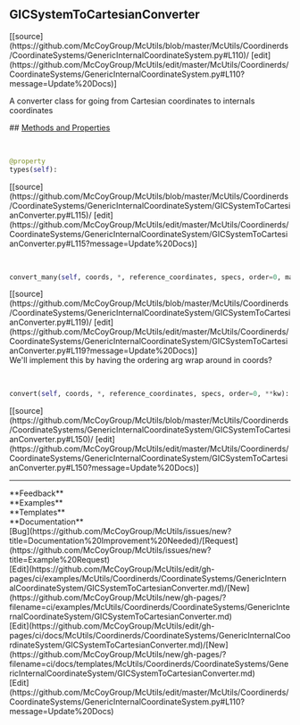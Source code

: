 ## <a id="McUtils.Coordinerds.CoordinateSystems.GenericInternalCoordinateSystem.GICSystemToCartesianConverter">GICSystemToCartesianConverter</a> 

<div class="docs-source-link" markdown="1">
[[source](https://github.com/McCoyGroup/McUtils/blob/master/McUtils/Coordinerds/CoordinateSystems/GenericInternalCoordinateSystem.py#L110)/
[edit](https://github.com/McCoyGroup/McUtils/edit/master/McUtils/Coordinerds/CoordinateSystems/GenericInternalCoordinateSystem.py#L110?message=Update%20Docs)]
</div>

A converter class for going from Cartesian coordinates to internals coordinates







<div class="collapsible-section">
 <div class="collapsible-section collapsible-section-header" markdown="1">
## <a class="collapse-link" data-toggle="collapse" href="#methods" markdown="1"> Methods and Properties</a> <a class="float-right" data-toggle="collapse" href="#methods"><i class="fa fa-chevron-down"></i></a>
 </div>
 <div class="collapsible-section collapsible-section-body collapse show" id="methods" markdown="1">
 
<a id="McUtils.Coordinerds.CoordinateSystems.GenericInternalCoordinateSystem.GICSystemToCartesianConverter.types" class="docs-object-method">&nbsp;</a> 
```python
@property
types(self): 
```
<div class="docs-source-link" markdown="1">
[[source](https://github.com/McCoyGroup/McUtils/blob/master/McUtils/Coordinerds/CoordinateSystems/GenericInternalCoordinateSystem/GICSystemToCartesianConverter.py#L115)/
[edit](https://github.com/McCoyGroup/McUtils/edit/master/McUtils/Coordinerds/CoordinateSystems/GenericInternalCoordinateSystem/GICSystemToCartesianConverter.py#L115?message=Update%20Docs)]
</div>


<a id="McUtils.Coordinerds.CoordinateSystems.GenericInternalCoordinateSystem.GICSystemToCartesianConverter.convert_many" class="docs-object-method">&nbsp;</a> 
```python
convert_many(self, coords, *, reference_coordinates, specs, order=0, masses=None, remove_translation_rotation=True, derivs=None, return_derivs=None, **kw): 
```
<div class="docs-source-link" markdown="1">
[[source](https://github.com/McCoyGroup/McUtils/blob/master/McUtils/Coordinerds/CoordinateSystems/GenericInternalCoordinateSystem/GICSystemToCartesianConverter.py#L119)/
[edit](https://github.com/McCoyGroup/McUtils/edit/master/McUtils/Coordinerds/CoordinateSystems/GenericInternalCoordinateSystem/GICSystemToCartesianConverter.py#L119?message=Update%20Docs)]
</div>
We'll implement this by having the ordering arg wrap around in coords?


<a id="McUtils.Coordinerds.CoordinateSystems.GenericInternalCoordinateSystem.GICSystemToCartesianConverter.convert" class="docs-object-method">&nbsp;</a> 
```python
convert(self, coords, *, reference_coordinates, specs, order=0, **kw): 
```
<div class="docs-source-link" markdown="1">
[[source](https://github.com/McCoyGroup/McUtils/blob/master/McUtils/Coordinerds/CoordinateSystems/GenericInternalCoordinateSystem/GICSystemToCartesianConverter.py#L150)/
[edit](https://github.com/McCoyGroup/McUtils/edit/master/McUtils/Coordinerds/CoordinateSystems/GenericInternalCoordinateSystem/GICSystemToCartesianConverter.py#L150?message=Update%20Docs)]
</div>
 </div>
</div>












---


<div markdown="1" class="text-secondary">
<div class="container">
  <div class="row">
   <div class="col" markdown="1">
**Feedback**   
</div>
   <div class="col" markdown="1">
**Examples**   
</div>
   <div class="col" markdown="1">
**Templates**   
</div>
   <div class="col" markdown="1">
**Documentation**   
</div>
   <div class="col" markdown="1">
   
</div>
   <div class="col" markdown="1">
   
</div>
   <div class="col" markdown="1">
   
</div>
</div>
  <div class="row">
   <div class="col" markdown="1">
[Bug](https://github.com/McCoyGroup/McUtils/issues/new?title=Documentation%20Improvement%20Needed)/[Request](https://github.com/McCoyGroup/McUtils/issues/new?title=Example%20Request)   
</div>
   <div class="col" markdown="1">
[Edit](https://github.com/McCoyGroup/McUtils/edit/gh-pages/ci/examples/McUtils/Coordinerds/CoordinateSystems/GenericInternalCoordinateSystem/GICSystemToCartesianConverter.md)/[New](https://github.com/McCoyGroup/McUtils/new/gh-pages/?filename=ci/examples/McUtils/Coordinerds/CoordinateSystems/GenericInternalCoordinateSystem/GICSystemToCartesianConverter.md)   
</div>
   <div class="col" markdown="1">
[Edit](https://github.com/McCoyGroup/McUtils/edit/gh-pages/ci/docs/McUtils/Coordinerds/CoordinateSystems/GenericInternalCoordinateSystem/GICSystemToCartesianConverter.md)/[New](https://github.com/McCoyGroup/McUtils/new/gh-pages/?filename=ci/docs/templates/McUtils/Coordinerds/CoordinateSystems/GenericInternalCoordinateSystem/GICSystemToCartesianConverter.md)   
</div>
   <div class="col" markdown="1">
[Edit](https://github.com/McCoyGroup/McUtils/edit/master/McUtils/Coordinerds/CoordinateSystems/GenericInternalCoordinateSystem.py#L110?message=Update%20Docs)   
</div>
   <div class="col" markdown="1">
   
</div>
   <div class="col" markdown="1">
   
</div>
   <div class="col" markdown="1">
   
</div>
</div>
</div>
</div>